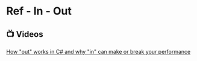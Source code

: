 # Ref - In - Out

## 📺 Videos
[How "out" works in C# and why "in" can make or break your performance](https://www.youtube.com/watch?v=VCGXubxKL9I)